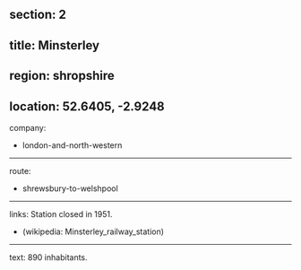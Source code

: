 section: 2
----
title: Minsterley
----
region: shropshire
----
location: 52.6405, -2.9248
----
company:
- london-and-north-western
----
route:
- shrewsbury-to-welshpool
----
links:
Station closed in 1951.
- (wikipedia: Minsterley_railway_station)
----
text: 890 inhabitants.
